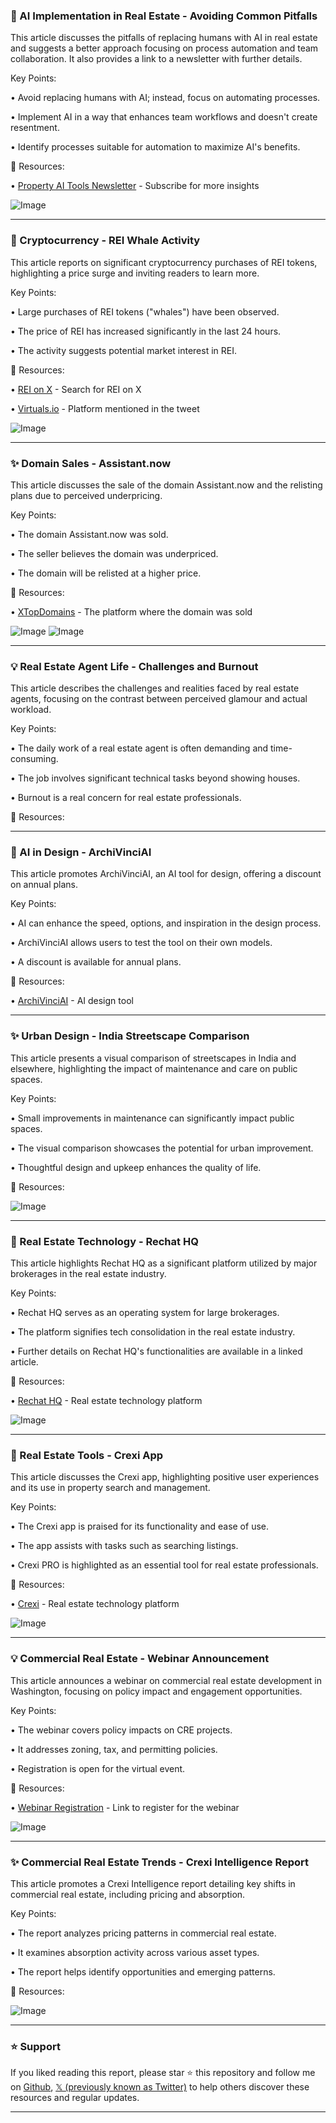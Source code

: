 ### 🤖 AI Implementation in Real Estate - Avoiding Common Pitfalls

This article discusses the pitfalls of replacing humans with AI in real estate and suggests a better approach focusing on process automation and team collaboration.  It also provides a link to a newsletter with further details.

Key Points:

• Avoid replacing humans with AI; instead, focus on automating processes.


• Implement AI in a way that enhances team workflows and doesn't create resentment.


• Identify processes suitable for automation to maximize AI's benefits.


🔗 Resources:

• [Property AI Tools Newsletter](https://propertyaitools.beehiiv.com/subscribe) - Subscribe for more insights

![Image](https://pbs.twimg.com/media/GwJCyM0W8AEhnTH?format=jpg&name=small)

---
### 🚀 Cryptocurrency - REI Whale Activity

This article reports on significant cryptocurrency purchases of REI tokens, highlighting a price surge and inviting readers to learn more.

Key Points:

• Large purchases of REI tokens ("whales") have been observed.


• The price of REI has increased significantly in the last 24 hours.


•  The activity suggests potential market interest in REI.


🔗 Resources:

• [REI on X](https://x.com/search?q=%24REI&src=cashtag_click) - Search for REI on X


• [Virtuals.io](https://x.com/virtuals_io) - Platform mentioned in the tweet


![Image](https://pbs.twimg.com/media/GwH0NJKWgAAgy9w?format=jpg&name=small)

---
### ✨ Domain Sales - Assistant.now

This article discusses the sale of the domain Assistant.now and the relisting plans due to perceived underpricing.

Key Points:

• The domain Assistant.now was sold.


• The seller believes the domain was underpriced.


• The domain will be relisted at a higher price.


🔗 Resources:

• [XTopDomains](https://x.com/XTopDomains) - The platform where the domain was sold


![Image](https://pbs.twimg.com/media/GvRCNowaUAAaqab?format=jpg&name=small)
![Image](https://pbs.twimg.com/media/GvQvw0QW8AABAxf?format=jpg&name=240x240)

---
### 💡 Real Estate Agent Life - Challenges and Burnout

This article describes the challenges and realities faced by real estate agents, focusing on the contrast between perceived glamour and actual workload.

Key Points:

• The daily work of a real estate agent is often demanding and time-consuming.


• The job involves significant technical tasks beyond showing houses.


• Burnout is a real concern for real estate professionals.


🔗 Resources:


---
### 🤖 AI in Design - ArchiVinciAI

This article promotes ArchiVinciAI, an AI tool for design, offering a discount on annual plans.

Key Points:

• AI can enhance the speed, options, and inspiration in the design process.


• ArchiVinciAI allows users to test the tool on their own models.


• A discount is available for annual plans.


🔗 Resources:

• [ArchiVinciAI](http://archivinci.com) - AI design tool


---
### ✨ Urban Design - India Streetscape Comparison

This article presents a visual comparison of streetscapes in India and elsewhere, highlighting the impact of maintenance and care on public spaces.


Key Points:

• Small improvements in maintenance can significantly impact public spaces.


• The visual comparison showcases the potential for urban improvement.


•  Thoughtful design and upkeep enhances the quality of life.


🔗 Resources:


![Image](https://pbs.twimg.com/media/GuI0RCrXYAA-QGq?format=jpg&name=small)

---
### 🚀 Real Estate Technology - Rechat HQ

This article highlights Rechat HQ as a significant platform utilized by major brokerages in the real estate industry.

Key Points:

• Rechat HQ serves as an operating system for large brokerages.


• The platform signifies tech consolidation in the real estate industry.


•  Further details on Rechat HQ's functionalities are available in a linked article.


🔗 Resources:

• [Rechat HQ](https://x.com/rechathq) - Real estate technology platform

![Image](https://pbs.twimg.com/media/Gt5hLTbboAAbvYP?format=png&name=small)

---
### 🚀 Real Estate Tools - Crexi App

This article discusses the Crexi app, highlighting positive user experiences and its use in property search and management.

Key Points:

• The Crexi app is praised for its functionality and ease of use.


• The app assists with tasks such as searching listings.


• Crexi PRO is highlighted as an essential tool for real estate professionals.


🔗 Resources:

• [Crexi](https://x.com/CREXinc) - Real estate technology platform

![Image](https://pbs.twimg.com/media/GtLrynLW4AApoVo.jpg)


---
### 💡 Commercial Real Estate - Webinar Announcement

This article announces a webinar on commercial real estate development in Washington, focusing on policy impact and engagement opportunities.

Key Points:

• The webinar covers policy impacts on CRE projects.


• It addresses zoning, tax, and permitting policies.


•  Registration is open for the virtual event.


🔗 Resources:

• [Webinar Registration](https://hubs.ly/Q03rKPJG0) - Link to register for the webinar


![Image](https://pbs.twimg.com/media/GtLlHNZWQAANF6q?format=jpg&name=small)

---
### ✨ Commercial Real Estate Trends - Crexi Intelligence Report

This article promotes a Crexi Intelligence report detailing key shifts in commercial real estate, including pricing and absorption.

Key Points:

• The report analyzes pricing patterns in commercial real estate.


• It examines absorption activity across various asset types.


• The report helps identify opportunities and emerging patterns.


🔗 Resources:


![Image](https://pbs.twimg.com/media/GtG0DiBXwAAaMCy.jpg)


---

### ⭐️ Support

If you liked reading this report, please star ⭐️ this repository and follow me on [Github](https://github.com/Drix10), [𝕏 (previously known as Twitter)](https://x.com/DRIX_10_) to help others discover these resources and regular updates.

---